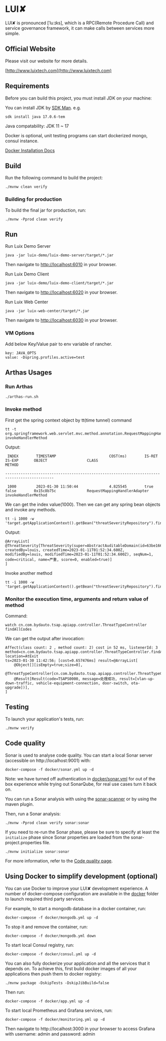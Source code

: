 # LUI️✘

LUI️✘ is pronounced [ˈluːɪks], which is a RPC(Remote Procedure Call) and service governance framework, it can make calls between services more simple.

## Official Website
Please visit our website for more details.

[http://www.luixtech.com](http://www.luixtech.com)


## Requirements

Before you can build this project, you must install JDK on your machine:

You can install JDK by [SDK Man](https://sdkman.io/install). e.g.

```
sdk install java 17.0.6-tem
```

Java compatability: JDK 11 ~ 17

Docker is optional, unit testing programs can start dockerized mongo, consul instance.

[Docker Installation Docs](https://docs.docker.com/engine/install)

## Build

Run the following command to build the project:

```
./mvnw clean verify
```

### Building for production

To build the final jar for production, run:

```
./mvnw -Pprod clean verify
```

## Run

Run Luix Demo Server
```
java -jar luix-demo/luix-demo-server/target/*.jar
```

Then navigate to [http://localhost:6010](http://localhost:6010) in your browser.

Run Luix Demo Client

```
java -jar luix-demo/luix-demo-client/target/*.jar
```

Then navigate to [http://localhost:6020](http://localhost:6020) in your browser.

Run Luix Web Center

```
java -jar luix-web-center/target/*.jar
```

Then navigate to [http://localhost:6030](http://localhost:6030) in your browser.

### VM Options
Add below Key/Value pair to env variable of rancher.
```
key: JAVA_OPTS
value: -Dspring.profiles.active=test
```

## Arthas Usages
### Run Arthas
```
./arthas-run.sh
```

### Invoke method
First get the spring context object by tt(time tunnel) command
```
tt -t org.springframework.web.servlet.mvc.method.annotation.RequestMappingHandlerAdapter invokeHandlerMethod
```
Output:
```
 INDEX        TIMESTAMP                        COST(ms)        IS-RET       IS-EXP       OBJECT                  CLASS                                            METHOD

--------------------------------------------------------------------------------------------

 1000         2023-01-30 11:50:44              4.825545        true         false        0x15c8b75c              RequestMappingHandlerAdapter                     invokeHandlerMethod
```
We can get the index value(1000). Then we can get any spring bean objects and invoke any methods.
```
tt -i 1000 -w 'target.getApplicationContext().getBean("threatSeverityRepository").findAll()'
```
Output:
```
@ArrayList[
@ThreatSeverity[ThreatSeverity(super=AbstractAuditableDomain(id=63be1662832439552abfd384, createdBy=louis, createdTime=2023-01-11T01:52:34.600Z, modifiedBy=louis, modifiedTime=2023-01-11T01:52:34.600Z), seqNum=1, code=critical, name=严重, score=0, enabled=true)]
]
```
Invoke another method
```
tt -i 1000 -w 'target.getApplicationContext().getBean("threatSeverityRepository").findById("63be1662832439552abfd384")'
```

### Monitor the execution time, arguments and return value of method
Command:
```
watch cn.com.bydauto.tsap.apiapp.controller.ThreatTypeController findAllCodes
```
We can get the output after invocation:
```
Affect(class count: 2 , method count: 2) cost in 52 ms, listenerId: 3
method=cn.com.bydauto.tsap.apiapp.controller.ThreatTypeController.findAllCodes location=AtExit
ts=2023-01-30 11:42:56; [cost=0.657476ms] result=@ArrayList[
    @Object[][isEmpty=true;size=0],
    @ThreatTypeController[cn.com.bydauto.tsap.apiapp.controller.ThreatTypeController@10f192d8],
    @Result[Result(code=TSAPS0000, message=处理成功, result=[vlan-up-down-traffic, vehicle-equipment-connection, door-switch, ota-upgrade])],
]
```

## Testing

To launch your application's tests, run:

```
./mvnw verify
```

## Code quality

Sonar is used to analyse code quality. You can start a local Sonar server (accessible on http://localhost:9001) with:

```
docker-compose -f docker/sonar.yml up -d
```

Note: we have turned off authentication in [docker/sonar.yml](docker/sonar.yml) for out of the box experience while trying out SonarQube, for real use cases turn it back on.

You can run a Sonar analysis with using the [sonar-scanner](https://docs.sonarqube.org/display/SCAN/Analyzing+with+SonarQube+Scanner) or by using the maven plugin.

Then, run a Sonar analysis:

```
./mvnw -Pprod clean verify sonar:sonar
```

If you need to re-run the Sonar phase, please be sure to specify at least the `initialize` phase since Sonar properties are loaded from the sonar-project.properties file.

```
./mvnw initialize sonar:sonar
```

For more information, refer to the [Code quality page][].

## Using Docker to simplify development (optional)

You can use Docker to improve your LUI️✘ development experience. A number of docker-compose configuration are available in the [docker](docker) folder to launch required third party services.

For example, to start a mongodb database in a docker container, run:

```
docker-compose -f docker/mongodb.yml up -d
```

To stop it and remove the container, run:

```
docker-compose -f docker/mongodb.yml down
```

To start local Consul registry, run:
```
docker-compose -f docker/consul.yml up -d
```

You can also fully dockerize your application and all the services that it depends on.
To achieve this, first build docker images of all your applications then push them to docker registry:

```
./mvnw package -DskipTests -DskipJibBuild=false
```

Then run:

```
docker-compose -f docker/app.yml up -d
```

To start local Prometheus and Grafana services, run:
```
docker-compose -f docker/monitoring.yml up -d
```
Then navigate to http://localhost:3000 in your browser to access Grafana with username: admin and password: admin

[jhipster homepage and latest documentation]: https://www.jhipster.tech
[jhipster 7.4.0 archive]: https://www.jhipster.tech/documentation-archive/v7.4.0
[using jhipster in development]: https://www.jhipster.tech/documentation-archive/v7.4.0/development/
[using docker and docker-compose]: https://www.jhipster.tech/documentation-archive/v7.4.0/docker-compose
[using jhipster in production]: https://www.jhipster.tech/documentation-archive/v7.4.0/production/
[running tests page]: https://www.jhipster.tech/documentation-archive/v7.4.0/running-tests/
[code quality page]: https://www.jhipster.tech/documentation-archive/v7.4.0/code-quality/
[setting up continuous integration]: https://www.jhipster.tech/documentation-archive/v7.4.0/setting-up-ci/
[node.js]: https://nodejs.org/
[npm]: https://www.npmjs.com/
[webpack]: https://webpack.github.io/
[browsersync]: https://www.browsersync.io/
[jest]: https://facebook.github.io/jest/
[leaflet]: https://leafletjs.com/
[definitelytyped]: https://definitelytyped.org/
[angular cli]: https://cli.angular.io/

